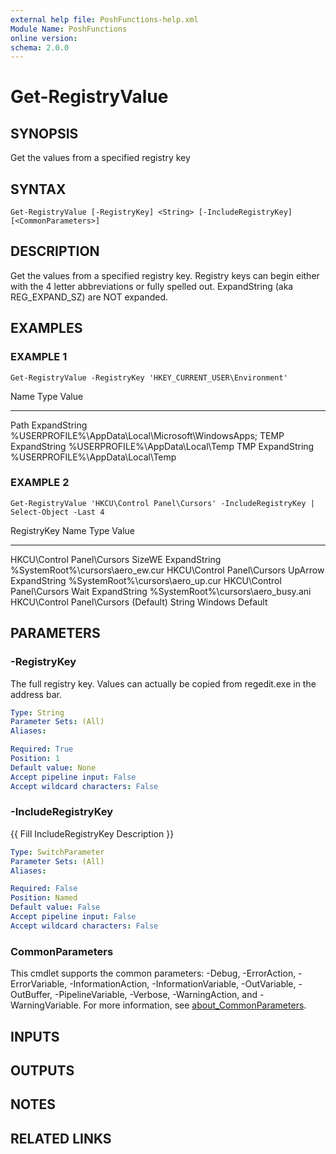 ```yaml
---
external help file: PoshFunctions-help.xml
Module Name: PoshFunctions
online version:
schema: 2.0.0
---
```


# Get-RegistryValue

## SYNOPSIS
Get the values from a specified registry key

## SYNTAX

```
Get-RegistryValue [-RegistryKey] <String> [-IncludeRegistryKey] [<CommonParameters>]
```

## DESCRIPTION
Get the values from a specified registry key.
Registry keys can begin either
with the 4 letter abbreviations or fully spelled out.
ExpandString (aka REG_EXPAND_SZ)
are NOT expanded.

## EXAMPLES

### EXAMPLE 1
```
Get-RegistryValue -RegistryKey 'HKEY_CURRENT_USER\Environment'
```

Name Type         Value
---- ----         -----
Path ExpandString %USERPROFILE%\AppData\Local\Microsoft\WindowsApps;
TEMP ExpandString %USERPROFILE%\AppData\Local\Temp
TMP  ExpandString %USERPROFILE%\AppData\Local\Temp

### EXAMPLE 2
```
Get-RegistryValue 'HKCU\Control Panel\Cursors' -IncludeRegistryKey | Select-Object -Last 4
```

RegistryKey                Name      Type         Value
-----------                ----      ----         -----
HKCU\Control Panel\Cursors SizeWE    ExpandString %SystemRoot%\cursors\aero_ew.cur
HKCU\Control Panel\Cursors UpArrow   ExpandString %SystemRoot%\cursors\aero_up.cur
HKCU\Control Panel\Cursors Wait      ExpandString %SystemRoot%\cursors\aero_busy.ani
HKCU\Control Panel\Cursors (Default) String       Windows Default

## PARAMETERS

### -RegistryKey
The full registry key.
Values can actually be copied from regedit.exe in the address bar.

```yaml
Type: String
Parameter Sets: (All)
Aliases:

Required: True
Position: 1
Default value: None
Accept pipeline input: False
Accept wildcard characters: False
```

### -IncludeRegistryKey
{{ Fill IncludeRegistryKey Description }}

```yaml
Type: SwitchParameter
Parameter Sets: (All)
Aliases:

Required: False
Position: Named
Default value: False
Accept pipeline input: False
Accept wildcard characters: False
```

### CommonParameters
This cmdlet supports the common parameters: -Debug, -ErrorAction, -ErrorVariable, -InformationAction, -InformationVariable, -OutVariable, -OutBuffer, -PipelineVariable, -Verbose, -WarningAction, and -WarningVariable. For more information, see [about_CommonParameters](http://go.microsoft.com/fwlink/?LinkID=113216).

## INPUTS

## OUTPUTS

## NOTES

## RELATED LINKS
